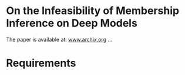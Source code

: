 # On the Infeasibility of Membership Inference on Deep Models
The paper is available at: www.archix,org ...

# Requirements
